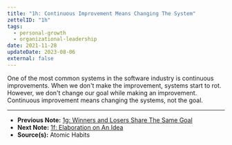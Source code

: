 ```yaml
---
title: "1h: Continuous Improvement Means Changing The System"
zettelID: "1h"
tags:
  - personal-growth
  - organizational-leadership
date: 2021-11-28
updateDate: 2023-08-06
external: false
---
```


One of the most common systems in the software industry is continuous improvements. When we don't make the improvement, systems start to rot. However, we don't change our goal while making an improvement. Continuous improvement means changing the systems, not the goal.

---

- **Previous Note:** [1g: Winners and Losers Share The Same Goal](/notes/1g/)
- **Next Note:** [1f: Elaboration on An Idea](/notes/1f/)
- **Source(s):** Atomic Habits
